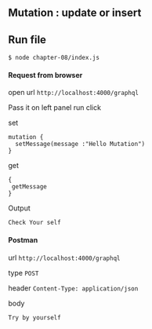 

## Mutation : update or insert

## Run file
```
$ node chapter-08/index.js
```
#### Request from browser
open url ```http://localhost:4000/graphql```

Pass it on left panel run click

set
```
mutation {
  setMessage(message :"Hello Mutation")
}
```
get 
```
{
 getMessage
}
```


Output
```
Check Your self
```

#### Postman

url ```http://localhost:4000/graphql```

type ```POST```

header ```Content-Type: application/json```

body 
```
Try by yourself
```
